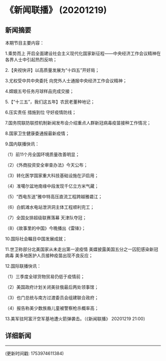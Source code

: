 # 《新闻联播》 (20201219)

## 新闻摘要

本期节目主要内容：


1.乘势而上 开启全面建设社会主义现代化国家新征程——中央经济工作会议精神在各界人士中引起热烈反响；


2.【央视快评】以高质量发展为“十四五”开好局；


3.尤权受中共中央委托 向党外人士通报中央经济工作会议精神；


4.嫦娥五号任务月球样品完成交接；


5.【“十三五”，我们这五年】农民老董种地记；


6.压实责任 措施到位 守好疫情防线；


7.国务院联防联控机制新闻发布会介绍重点人群新冠病毒疫苗接种工作情况；


8.国家卫生健康委通报最新疫情；


9.国内联播快讯：


（1）前11个月全国环境质量改善明显；


（2）《外商投资安全审查办法》今天公布；


（3）转化医学国家重大科技基础设施在沪启用；


（4）准噶尔盆地南缘中段发现千亿立方米气藏；


（5）“西电东送”雅中特高压直流工程跨越雅砻江；


（6）白鹤滩水电站泄洪洞主体工程顺利完工；


（7）全国女排超级联赛落幕 天津队夺冠；


（8）《故事里的中国》今晚播出《雷锋》；


10.国际社会瞩目中国发展成就；


11.世卫称部分北美国家从未走出第一波疫情 美媒披露美国五分之一囚犯感染新冠病毒 美多地医护人员接种疫苗出现不良反应；


12.国际联播快讯：


（1）三季度全球货物贸易仍低于疫情前；


（2）美国政府计划关闭美驻俄最后两处领事馆；


（3）也门总统与南方过渡委员会组建联合政府；


（4）报告称美少数族裔儿童被警察枪杀概率高；


13.美军驻阿富汗空军基地遭火箭弹袭击。（《新闻联播》 20201219 21:00）

## 详细新闻

---

(更新时间戳: 1753974611384)

